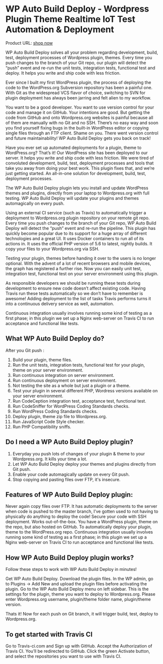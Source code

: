 # WP Auto Build Deploy - Wordpress Plugin Theme Realtime IoT Test Automation &amp; Deployment

Product URL: [shop now](https://garazlab.com/product/wp-auto-build-deploy-wordpress-plugin-theme-realtime-iot-test-automation-deployment/)

WP Auto Build Deploy solves all your problem regarding development, build, test, deployment processes of Wordpress plugin, themes. Every time you push changes to the branch of your Git repo, our plugin will detect the “push” event and re-run the unit tests, integration tests, functional test and deploy. It helps you write and ship code with less friction.

Ever since I built my first WordPress plugin, the process of deploying the code to the WordPress.org Subversion repository has been a painful one. With Git as the widespread VCS flavor of choice, switching to SVN for plugin deployment has always been jarring and felt alien to my workflow.

You want to be a good developer. You want to use version control for your code and manage it on GitHub. Your intentions are good. But getting the code from GitHub and onto Wordpress.org websites is painful because all of them are manually with no Git and no SSH. There’s no easy way and soon you find yourself fixing bugs in the built-in WordPress editor or copying single files through an FTP client. Shame on you. There went version control and future maintainability! WP Auto Build Deploy gets you back on track!

Have you ever set up automated deployments for a plugin, theme to WordPress.org? That’s it! Our WordPress site has been deployed to our server. It helps you write and ship code with less friction. We were tired of convoluted development, build, test, deployment processes and tools that take you away from doing your best work. This plugin fixes that, and we’re just getting started. An all-in-one solution for development, build, test, deployment processes.

The WP Auto Build Deploy plugin lets you install and update WordPress themes and plugins, directly from your laptop to Wordpress.org with full testing. WP Auto Build Deploy will update your plugins and themes automagically on every push.

Using an external CI service (such as Travis) to automatically trigger a deployment to Wordpress.org plugin repository on your remote git repo. Every time you push changes to the branch of your Git repo, WP Auto Build Deploy will detect the “push” event and re-run the pipeline. This plugin has quickly become popular due to its support for a huge array of different technologies and a great UI. It uses Docker containers to run all of its actions in. It uses the official PHP version of 5.6 to latest, nightly builds. It copy your files to your Wordpress.org via SSH.

Testing your plugin, themes before handing it over to the users is no longer optional. With the advent of a lot of recent browsers and mobile devices, the graph has registered a further rise. Now you can easily unit test, integration test, functional test on your server environment using this plugin.

As responsible developers we should be running these tests during development to ensure new code doesn’t affect existing code. Having Travis run these tests automatically so we don’t have to remember is awesome! Adding deployment to the list of tasks Travis performs turns it into a continuous delivery service as well, automation.

Continuous integration usually involves running some kind of testing as a first phase; in this plugin we set up a Nginx web-server on Travis CI to run acceptance and functional like tests.

## What WP Auto Build Deploy do?

After you Git push :

1. Build your plugin, theme files.
2. Run the unit tests, integration tests, functional test for your plugin, theme on your server environment.
3. Run continuous integration on server environment.
4. Run continuous deployment on server environment.
5. Not testing the site as a whole but just a plugin or a theme.
6. Test your plugin in several different PHP, Wordress versions available on your server environment.
7. Run CodeCeption integration test, acceptance test, functional test.
8. Run CodeSniffer for WordPress Coding Standards checks.
9. Run WordPress Coding Standards checks.
10. Deploy plugin, theme zip file to Wordpress.org.
11. Run JavaScript Code Style checker.
12. Run PHP Compatibility sniffs.
## Do I need a WP Auto Build Deploy plugin?
1. Everyday you push lots of changes of your plugin & theme to your Wordpress.org. It kills your time a lot.
2. Let WP Auto Build Deploy deploy your themes and plugins directly from Git push.
3. Enable your code automagically update on every Git push.
4. Stop copying and pasting files over FTP, it's insecure.

## Features of WP Auto Build Deploy plugin:
Never again copy files over FTP.
It has automatic deployments to the server when code is pushed to the master branch, I’ve gotten used to not having to physically do anything to deploy the code!
Secure your code with SSH deployment.
Works out-of-the-box.
You have a WordPress plugin, theme on the repo, but also hosted on GitHub. To automatically deploy your plugin, theme to the WordPress.org repo.
Continuous integration usually involves running some kind of testing as a first phase; in this plugin we set up a Nginx web-server on Travis CI to run acceptance and functional like tests.
## How WP Auto Build Deploy plugin works?

Follow these steps to work with WP Auto Build Deploy in minutes!

Get WP Auto Build Deploy. Download the plugin files.
In the WP admin, go to Plugins -> Add New and upload the plugin files before activating the plugin.
Go to the WP Auto Build Deploy menu on left sidebar. This is the settings for the plugin, theme you want to deploy to Wordpress.org.
Please enter Wordpress.org username, plugin/theme folder name, plugin/theme version.

Thats it! Now for each push on Git branch, it will trigger build, test, deploy to Wordpress.org.

## To get started with Travis CI
Go to Travis-ci.com and Sign up with GitHub.
Accept the Authorization of Travis CI. You’ll be redirected to GitHub.
Click the green Activate button, and select the repositories you want to use with Travis CI.
